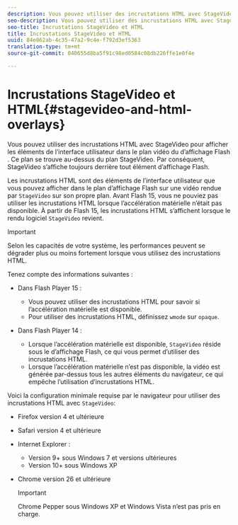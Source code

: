 ```yaml
---
description: Vous pouvez utiliser des incrustations HTML avec StageVideo pour afficher les éléments de l’interface utilisateur dans le plan vidéo du d’affichage Flash . Ce plan se trouve au-dessus du plan StageVideo. Par conséquent, StageVideo s’affiche toujours derrière tout élément  d’affichage Flash.
seo-description: Vous pouvez utiliser des incrustations HTML avec StageVideo pour afficher les éléments de l’interface utilisateur dans le plan vidéo du d’affichage Flash . Ce plan se trouve au-dessus du plan StageVideo. Par conséquent, StageVideo s’affiche toujours derrière tout élément  d’affichage Flash.
seo-title: Incrustations StageVideo et HTML
title: Incrustations StageVideo et HTML
uuid: 84e862ab-4c35-47a2-9c4e-f792d3ef5363
translation-type: tm+mt
source-git-commit: 040655d8ba5f91c98ed0584c08db226ffe1e0f4e

---
```



# Incrustations StageVideo et HTML{#stagevideo-and-html-overlays}

Vous pouvez utiliser des incrustations HTML avec StageVideo pour afficher les éléments de l’interface utilisateur dans le plan vidéo du d’affichage Flash . Ce plan se trouve au-dessus du plan StageVideo. Par conséquent, StageVideo s’affiche toujours derrière tout élément  d’affichage Flash.

Les incrustations HTML sont des éléments de l’interface utilisateur que vous pouvez afficher dans le plan d’affichage Flash sur une vidéo rendue par `StageVideo` sur son propre plan. Avant Flash 15, vous ne pouviez pas utiliser les incrustations HTML lorsque l’accélération matérielle n’était pas disponible. À partir de Flash 15, les incrustations HTML s’affichent lorsque le rendu logiciel `StageVideo` revient.

>[!IMPORTANT]
>
>Selon les capacités de votre système, les performances peuvent se dégrader plus ou moins fortement lorsque vous utilisez des incrustations HTML.

Tenez compte des informations suivantes :

* Dans Flash Player 15 :

   * Vous pouvez utiliser des incrustations HTML pour savoir si l’accélération matérielle est disponible.
   * Pour utiliser des incrustations HTML, définissez `wmode` sur `opaque`.

* Dans Flash Player 14 :

   * Lorsque l’accélération matérielle est disponible, `StageVideo` réside sous le  d’affichage Flash, ce qui vous permet d’utiliser des incrustations HTML.
   * Lorsque l’accélération matérielle n’est pas disponible, la vidéo est générée par-dessus tous les autres éléments du navigateur, ce qui empêche l’utilisation d’incrustations HTML.

Voici la configuration minimale requise par le navigateur pour utiliser des incrustations HTML avec `StageVideo`:

* Firefox version 4 et ultérieure
* Safari version 4 et ultérieure
* Internet Explorer :

   * Version 9+ sous Windows 7 et versions ultérieures
   * Version 10+ sous Windows XP

* Chrome version 26 et ultérieure

   >[!IMPORTANT]
   >
   >Chrome Pepper sous Windows XP et Windows Vista n’est pas pris en charge.

